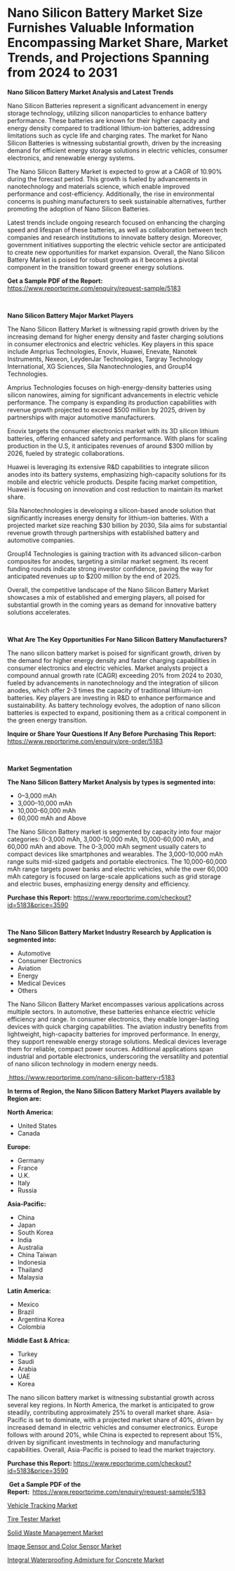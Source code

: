 <p><h1>Nano Silicon Battery Market Size Furnishes Valuable Information Encompassing Market Share, Market Trends, and Projections Spanning from 2024 to 2031</h1></p><p><strong>Nano Silicon Battery Market Analysis and Latest Trends</strong></p>
<p><p>Nano Silicon Batteries represent a significant advancement in energy storage technology, utilizing silicon nanoparticles to enhance battery performance. These batteries are known for their higher capacity and energy density compared to traditional lithium-ion batteries, addressing limitations such as cycle life and charging rates. The market for Nano Silicon Batteries is witnessing substantial growth, driven by the increasing demand for efficient energy storage solutions in electric vehicles, consumer electronics, and renewable energy systems.</p><p>The Nano Silicon Battery Market is expected to grow at a CAGR of 10.90% during the forecast period. This growth is fueled by advancements in nanotechnology and materials science, which enable improved performance and cost-efficiency. Additionally, the rise in environmental concerns is pushing manufacturers to seek sustainable alternatives, further promoting the adoption of Nano Silicon Batteries. </p><p>Latest trends include ongoing research focused on enhancing the charging speed and lifespan of these batteries, as well as collaboration between tech companies and research institutions to innovate battery design. Moreover, government initiatives supporting the electric vehicle sector are anticipated to create new opportunities for market expansion. Overall, the Nano Silicon Battery Market is poised for robust growth as it becomes a pivotal component in the transition toward greener energy solutions.</p></p>
<p><strong>Get a Sample PDF of the Report:&nbsp;</strong> <a href="https://www.reportprime.com/enquiry/request-sample/5183">https://www.reportprime.com/enquiry/request-sample/5183</a></p>
<p>&nbsp;</p>
<p><strong>Nano Silicon Battery Major Market Players</strong></p>
<p><p>The Nano Silicon Battery Market is witnessing rapid growth driven by the increasing demand for higher energy density and faster charging solutions in consumer electronics and electric vehicles. Key players in this space include Amprius Technologies, Enovix, Huawei, Enevate, Nanotek Instruments, Nexeon, LeydenJar Technologies, Targray Technology International, XG Sciences, Sila Nanotechnologies, and Group14 Technologies.</p><p>Amprius Technologies focuses on high-energy-density batteries using silicon nanowires, aiming for significant advancements in electric vehicle performance. The company is expanding its production capabilities with revenue growth projected to exceed $500 million by 2025, driven by partnerships with major automotive manufacturers.</p><p>Enovix targets the consumer electronics market with its 3D silicon lithium batteries, offering enhanced safety and performance. With plans for scaling production in the U.S, it anticipates revenues of around $300 million by 2026, fueled by strategic collaborations.</p><p>Huawei is leveraging its extensive R&D capabilities to integrate silicon anodes into its battery systems, emphasizing high-capacity solutions for its mobile and electric vehicle products. Despite facing market competition, Huawei is focusing on innovation and cost reduction to maintain its market share.</p><p>Sila Nanotechnologies is developing a silicon-based anode solution that significantly increases energy density for lithium-ion batteries. With a projected market size reaching $30 billion by 2030, Sila aims for substantial revenue growth through partnerships with established battery and automotive companies.</p><p>Group14 Technologies is gaining traction with its advanced silicon-carbon composites for anodes, targeting a similar market segment. Its recent funding rounds indicate strong investor confidence, paving the way for anticipated revenues up to $200 million by the end of 2025.</p><p>Overall, the competitive landscape of the Nano Silicon Battery Market showcases a mix of established and emerging players, all poised for substantial growth in the coming years as demand for innovative battery solutions accelerates.</p></p>
<p>&nbsp;</p>
<p><strong>What Are The Key Opportunities For Nano Silicon Battery Manufacturers?</strong></p>
<p><p>The nano silicon battery market is poised for significant growth, driven by the demand for higher energy density and faster charging capabilities in consumer electronics and electric vehicles. Market analysts project a compound annual growth rate (CAGR) exceeding 20% from 2024 to 2030, fueled by advancements in nanotechnology and the integration of silicon anodes, which offer 2-3 times the capacity of traditional lithium-ion batteries. Key players are investing in R&D to enhance performance and sustainability. As battery technology evolves, the adoption of nano silicon batteries is expected to expand, positioning them as a critical component in the green energy transition.</p></p>
<p><strong>Inquire or Share Your Questions If Any Before Purchasing This Report:</strong> <a href="https://www.reportprime.com/enquiry/pre-order/5183">https://www.reportprime.com/enquiry/pre-order/5183</a></p>
<p>&nbsp;</p>
<p><strong>Market Segmentation</strong></p>
<p><strong>The Nano Silicon Battery Market Analysis by types is segmented into:</strong></p>
<p><ul><li>0–3,000 mAh</li><li>3,000–10,000 mAh</li><li>10,000-60,000 mAh</li><li>60,000 mAh and Above</li></ul></p>
<p><p>The Nano Silicon Battery market is segmented by capacity into four major categories: 0-3,000 mAh, 3,000-10,000 mAh, 10,000-60,000 mAh, and 60,000 mAh and above. The 0-3,000 mAh segment usually caters to compact devices like smartphones and wearables. The 3,000-10,000 mAh range suits mid-sized gadgets and portable electronics. The 10,000-60,000 mAh range targets power banks and electric vehicles, while the over 60,000 mAh category is focused on large-scale applications such as grid storage and electric buses, emphasizing energy density and efficiency.</p></p>
<p><strong>Purchase this Report:&nbsp;</strong><a href="https://www.reportprime.com/checkout?id=5183&price=3590">https://www.reportprime.com/checkout?id=5183&price=3590</a></p>
<p>&nbsp;</p>
<p><strong>The Nano Silicon Battery Market Industry Research by Application is segmented into:</strong></p>
<p><ul><li>Automotive</li><li>Consumer Electronics</li><li>Aviation</li><li>Energy</li><li>Medical Devices</li><li>Others</li></ul></p>
<p><p>The Nano Silicon Battery Market encompasses various applications across multiple sectors. In automotive, these batteries enhance electric vehicle efficiency and range. In consumer electronics, they enable longer-lasting devices with quick charging capabilities. The aviation industry benefits from lightweight, high-capacity batteries for improved performance. In energy, they support renewable energy storage solutions. Medical devices leverage them for reliable, compact power sources. Additional applications span industrial and portable electronics, underscoring the versatility and potential of nano silicon technology in modern energy needs.</p></p>
<p><a href="https://www.reportprime.com/nano-silicon-battery-r5183">&nbsp;https://www.reportprime.com/nano-silicon-battery-r5183</a></p>
<p><strong>In terms of Region, the Nano Silicon Battery Market Players available by Region are:</strong></p>
<p>
    <p> <strong> North America: </strong>
        <ul>
            <li>United States</li>
            <li>Canada</li>
        </ul>
        </p> 
    <p> <strong> Europe: </strong>
        <ul>
            <li>Germany</li>
            <li>France</li>
            <li>U.K.</li>
            <li>Italy</li>
            <li>Russia</li>
        </ul>
        </p> 
    <p> <strong> Asia-Pacific: </strong>
        <ul>
            <li>China</li>
            <li>Japan</li>
            <li>South Korea</li>
            <li>India</li>
            <li>Australia</li>
            <li>China Taiwan</li>
            <li>Indonesia</li>
            <li>Thailand</li>
            <li>Malaysia</li>
        </ul>
        </p> 
    <p> <strong> Latin America: </strong>
        <ul>
            <li>Mexico</li>
            <li>Brazil</li>
            <li>Argentina Korea</li>
            <li>Colombia</li>
        </ul>
        </p> 
    <p> <strong> Middle East & Africa: </strong>
        <ul>
            <li>Turkey</li>
            <li>Saudi</li>
            <li>Arabia</li>
            <li>UAE</li>
            <li>Korea</li>
        </ul>
    </p>
    </p>
<p><p>The nano silicon battery market is witnessing substantial growth across several key regions. In North America, the market is anticipated to grow steadily, contributing approximately 25% to overall market share. Asia-Pacific is set to dominate, with a projected market share of 40%, driven by increased demand in electric vehicles and consumer electronics. Europe follows with around 20%, while China is expected to represent about 15%, driven by significant investments in technology and manufacturing capabilities. Overall, Asia-Pacific is poised to lead the market trajectory.</p></p>
<p><strong>Purchase this Report: </strong><a href="https://www.reportprime.com/checkout?id=5183&price=3590">https://www.reportprime.com/checkout?id=5183&price=3590</a></p>
<p>&nbsp;<strong>Get a Sample PDF of the Report:&nbsp;&nbsp;</strong><a href="https://www.reportprime.com/enquiry/request-sample/5183">https://www.reportprime.com/enquiry/request-sample/5183</a></p>
<p><strong></strong></p>
<p><p><a href="https://www.linkedin.com/pulse/vehicle-tracking-market-global-regional-analysis-focus-region-7ee4f?trackingId=%2BiMz8aVxQi%2BclaA64uC8GA%3D%3D">Vehicle Tracking Market</a></p><p><a href="https://issuu.com/reportprime-2/docs/tire-tester-market-size-2030.pptx_f4927d4dcda3aa">Tire Tester Market</a></p><p><a href="https://www.linkedin.com/pulse/global-perspectives-solid-waste-management-market-trends-challenges-syomf?trackingId=xYQw8eT%2BQjKkLCBWFG0h1g%3D%3D">Solid Waste Management Market</a></p><p><a href="https://github.com/FlorianWolf90/Market-Research-Report-List-1/blob/main/image-sensor-and-color-sensor-market.md">Image Sensor and Color Sensor Market</a></p><p><a href="https://issuu.com/reportprime-2/docs/integral-waterproofing-admixture-fo_77297250f1647f">Integral Waterproofing Admixture for Concrete Market</a></p></p>